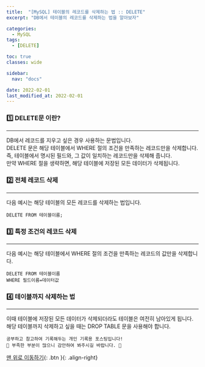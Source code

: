 ```yaml
---
title:  "[MySQL] 테이블의 레코드를 삭제하는 법 :: DELETE"
excerpt: "DB에서 테이블의 레코드를 삭제하는 법을 알아보자"

categories:
  - MySQL
tags:
  - [DELETE]

toc: true
classes: wide

sidebar:
  nav: "docs"

date: 2022-02-01
last_modified_at: 2022-02-01
---
```


### 1️⃣ DELETE문 이란?
---

DB에서 레코드를 지우고 싶은 경우 사용하는 문법입니다.<br>
DELETE 문은 해당 테이블에서 WHERE 절의 조건을 만족하는 레코드만을 삭제합니다.<br>
즉, 테이블에서 명시된 필드와, 그 값이 일치하는 레코드만을 삭제해 줍니다.<br>
만약 WHERE 절을 생략하면, 해당 테이블에 저장된 모든 데이터가 삭제됩니다.

### 2️⃣ 전체 레코드 삭제
---

다음 예시는 해당 테이블의 모든 레코드를 삭제하는 법입니다.

```
DELETE FROM 테이블이름;
```



### 3️⃣ 특정 조건의 레코드 삭제
---

다음 예시는 해당 테이블에서 WHERE 절의 조건을 만족하는 레코드의 값만을 삭제합니다.

```
DELETE FROM 테이블이름
WHERE 필드이름=데이터값
```

### 4️⃣ 테이블까지 삭제하는 법
---

이때 테이블에 저장된 모든 데이터가 삭제되더라도 테이블은 여전히 남아있게 됩니다.<br>
해당 테이블까지 삭제하고 싶을 때는 DROP TABLE 문을 사용해야 합니다.

```
공부하고 참고하여 기록해두는 개인 기록용 포스팅입니다!
🤔 부족한 부분이 많으니 감안하여 봐주시길 바랍니다. 🤔
```

[맨 위로 이동하기](#){: .btn }{: .align-right}